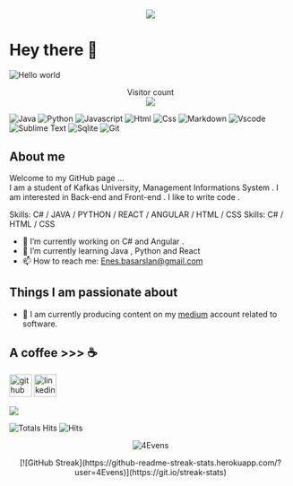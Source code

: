 <h1 align="center">
  <a href="https://git.io/typing-svg">
    <img src="https://readme-typing-svg.herokuapp.com/?lines=Software_Apprentice!;I+am+Enes+Başarslan&center=true&size=25">
  </a>
</h1>



# Hey there :wave:

<img src="https://raw.githubusercontent.com/sagar-viradiya/sagar-viradiya/master/resources/banner.png" alt="Hello world">

<p align="center"> 
  Visitor count<br>
   <img src="https://profile-counter.glitch.me/4Evens/count.svg" />
</p>


![Java](https://img.shields.io/badge/Java-ED8B00?style=flat&logo=java&logoColor=white)
![Python](https://img.shields.io/badge/Python-FFD43B?style=flat&logo=python&logoColor=darkgreen)
![Javascript](https://img.shields.io/badge/JavaScript-323330?style=flat&logo=javascript&logoColor=F7DF1E)
![Html](https://img.shields.io/badge/HTML5-E34F26?style=flat&logo=html5&logoColor=white)
![Css](https://img.shields.io/badge/CSS3-1572B6?style=flat&logo=css3&logoColor=white)
![Markdown](https://img.shields.io/badge/Markdown-000000?style=flat&logo=markdown&logoColor=white)
![Vscode](https://img.shields.io/badge/Visual_Studio_Code-0078D4?style=flat&logo=visual%20studio%20code&logoColor=white)
![Sublime Text](https://img.shields.io/badge/sublime_text-%23575757.svg?&style=flat&logo=sublime-text&logoColor=important)
![Sqlite](https://img.shields.io/badge/SQLite-07405E?style=flat&logo=sqlite&logoColor=white)
![Git](https://img.shields.io/badge/GIT-E44C30?style=flat&logo=git&logoColor=white)



## About me
Welcome to my GitHub page ... <br>
I am a student of Kafkas University, Management Informations System . I am interested in Back-end and Front-end . I like to write code .

Skills: C# / JAVA / PYTHON / REACT / ANGULAR / HTML / CSS
Skills: C# / HTML / CSS

- 🔭 I’m currently working on C# and Angular . 
- 🌱 I’m currently learning Java , Python and React 
- 📫 How to reach me: Enes.basarslan@gmail.com


## Things I am passionate about

- 📙 I am currently producing content on my <a href= "https://medium.com/@4Evens">medium</a> account related to software. 



## A coffee >>> :coffee:


[<img src='https://cdn.jsdelivr.net/npm/simple-icons@3.0.1/icons/github.svg' alt='github' height='40'>](https://github.com/4Evens)  [<img src='https://cdn.jsdelivr.net/npm/simple-icons@3.0.1/icons/linkedin.svg' alt='linkedin' height='40'>](https://www.linkedin.com/in/enes-başarslan)




<p><img src="https://raw.githubusercontent.com/saadeghi/saadeghi/master/dino.gif"></p>

![Totals Hits](https://komarev.com/ghpvc/?username=4Evens&style=flat&color=orange&label=PROFILE+VIEWS)
![Hits](https://hits.seeyoufarm.com/api/count/incr/badge.svg?url=https%3A%2F%2Fgithub.com%2F4Evens&count_bg=%2379C83D&title_bg=%23555555&icon=mediafire.svg&icon_color=%23E7E7E7&title=HITS&edge_flat=false)
<p align="center"> <img src=https://github-readme-stats.vercel.app/api?username=4Evens&show_icons=true alt=4Evens /> </p>

   <p align="center">[![GitHub Streak](https://github-readme-streak-stats.herokuapp.com/?user=4Evens)](https://git.io/streak-stats)</p>


<!--
**4Evens/Enes** is a ✨ _special_ ✨ repository because its `README.md` (this file) appears on your GitHub profile.

Here are some ideas to get you started:

- 🔭 I’m currently working on ...
- 🌱 I’m currently learning ...
- 👯 I’m looking to collaborate on ...
- 🤔 I’m looking for help with ...
- 💬 Ask me about ...
- 📫 How to reach me: ...
- 😄 Pronouns: ...
- ⚡ Fun fact: ...
-->
